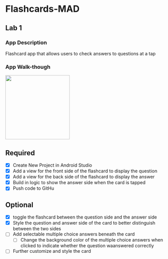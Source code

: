# Flashcards-MAD

## Lab 1

### App Description
Flashcard app that allows users to check answers to questions at a tap

### App Walk-though


<img src= "https://user-images.githubusercontent.com/71245496/156862992-1f6b5af3-2a99-415b-8ac5-5e0d256a9b6d.gif"
 width=200><br>


## Required
- [x] Create New Project in Android Studio
- [x] Add a view for the front side of the flashcard to display the question
- [x] Add a view for the back side of the flashcard to display the answer
- [x] Build in logic to show the answer side when the card is tapped
- [x] Push code to GitHu
## Optional
- [x] toggle the flashcard between the question side and the answer side
- [x] Style the question and answer side of the card to better distinguish between the two sides
- [ ] Add selectable multiple choice answers beneath the card
   - [ ] Change the background color of the multiple choice answers when clicked to indicate whether the question waanswered correctly
- [ ] Further customize and style the card
